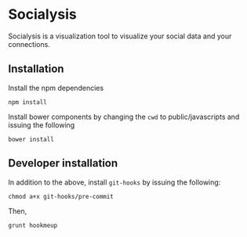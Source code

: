 # Socialysis
Socialysis is a visualization tool to visualize your social data and your connections.

## Installation
Install the npm dependencies

    npm install

Install bower components by changing the `cwd` to public/javascripts and issuing the following

    bower install


## Developer installation
In addition to the above, install `git-hooks` by issuing the following:

    chmod a+x git-hooks/pre-commit

Then,

    grunt hookmeup


